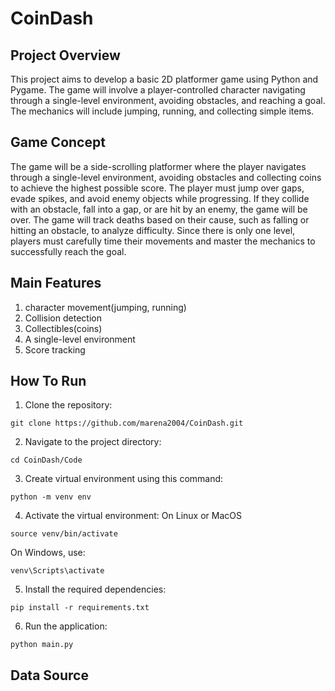 # CoinDash
## Project Overview
This project aims to develop a basic 2D platformer game using Python and Pygame. The game will involve a player-controlled character navigating through a single-level environment, avoiding obstacles, and reaching a goal. The mechanics will include jumping, running, and collecting simple items.

## Game Concept
The game will be a side-scrolling platformer where the player navigates through a single-level environment, avoiding obstacles and collecting coins to achieve the highest possible score. The player must jump over gaps, evade spikes, and avoid enemy objects while progressing. If they collide with an obstacle, fall into a gap, or are hit by an enemy, the game will be over. The game will track deaths based on their cause, such as falling or hitting an obstacle, to analyze difficulty. Since there is only one level, players must carefully time their movements and master the mechanics to successfully reach the goal.

## Main Features
1. character movement(jumping, running)
2. Collision detection
3. Collectibles(coins)
4. A single-level environment
5. Score tracking

## How To Run
1. Clone the repository:
```
git clone https://github.com/marena2004/CoinDash.git
```
2. Navigate to the project directory:
```
cd CoinDash/Code
```
3. Create virtual environment using this command:
```
python -m venv env
```
4. Activate the virtual environment:
On Linux or MacOS
```
source venv/bin/activate
```
On Windows, use:
```
venv\Scripts\activate
```
5. Install the required dependencies:
```
pip install -r requirements.txt
```
6. Run the application:
```
python main.py
```
## Data Source
